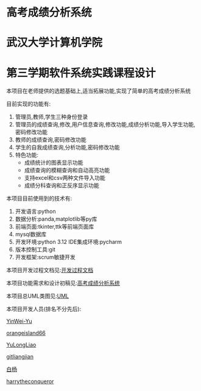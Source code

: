 # 高考成绩分析系统

# 武汉大学计算机学院

# 第三学期软件系统实践课程设计


本项目在老师提供的选题基础上,适当拓展功能,实现了简单的高考成绩分析系统


目前实现的功能有:
1. 管理员,教师,学生三种身份登录
2. 管理员的成绩查询,修改,用户信息查询,修改功能,成绩分析功能,导入学生功能,密码修改功能
3. 教师的成绩查询,密码修改功能
4. 学生的自我成绩查询,分析功能,密码修改功能
5. 特色功能:
   - 成绩统计的图表显示功能
   - 成绩查询的模糊查询和自动高亮功能
   - 支持excel和csv两种文件导入功能
   - 成绩分科查询和正反序显示功能


本项目目前使用到的技术有:
1. 开发语言:python
2. 数据分析:panda,matplotlib等py库
3. 前端页面:tkinter,ttk等前端页面库
4. mysql数据库
5. 开发环境:python 3.12 IDE集成环境:pycharm
6. 版本控制工具:git
7. 开发框架:scrum敏捷开发



本项目开发过程文档见:[开发过程文档](https://github.com/Yinwei-Yu/GradesAnalysis/blob/main/%E5%BC%80%E5%8F%91%E8%BF%87%E7%A8%8B.md)



本项目功能需求和设计初稿见:[高考成绩分析系统](https://github.com/Yinwei-Yu/GradesAnalysis/blob/main/Document/%E9%AB%98%E8%80%83%E6%88%90%E7%BB%A9%E7%AE%A1%E7%90%86%E7%B3%BB%E7%BB%9F%E9%9C%80%E6%B1%82%E5%88%86%E6%9E%90.docx)


本项目总UML类图见:[UML](https://github.com/Yinwei-Yu/GradesAnalysis/blob/main/Document/%E6%80%BBUML%E7%B1%BB%E5%9B%BE.png)


本项目开发人员(排名不分先后):

[YinWei-Yu](https://github.com/Yinwei-Yu)

[orangeisland66](https://github.com/orangeisland66)

[YuLongLiao](https://github.com/NewBlashEmperor)

[gitliangjian](https://github.com/gitliangjian)

[白杨](https://github.com/114514mbb)

[harrytheconqueror](https://github.com/harrytheconqueror)











